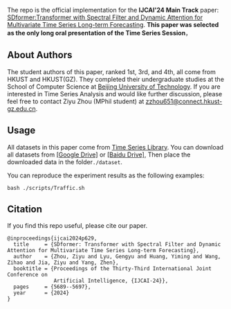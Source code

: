 The repo is the official implementation for the **IJCAI'24 Main Track** paper: [SDformer:Transformer with Spectral Filter and Dynamic Attention for Multivariate Time Series Long-term Forecasting](https://www.ijcai.org/proceedings/2024/629). **This paper was selected as the only long oral presentation of the Time Series Session**，

## About Authors
The student authors of this paper, ranked 1st, 3rd, and 4th, all come from HKUST and HKUST(GZ). They completed their undergraduate studies at the School of Computer Science at [Beijing University of Technology](https://www.bjut.edu.cn/). If you are interested in Time Series Analysis and would like further discussion, please feel free to contact Ziyu Zhou (MPhil student) at zzhou651@connect.hkust-gz.edu.cn.

## Usage
All datasets in this paper come from [Time Series Library](https://github.com/thuml/Time-Series-Library). You can download all datasets from [[Google Drive]](https://drive.google.com/drive/folders/13Cg1KYOlzM5C7K8gK8NfC-F3EYxkM3D2?usp=sharing) or [[Baidu Drive]](https://pan.baidu.com/s/1r3KhGd0Q9PJIUZdfEYoymg?pwd=i9iy), Then place the downloaded data in the folder`./dataset`.

You can reproduce the experiment results as the following examples:

```
bash ./scripts/Traffic.sh
```

## Citation

If you find this repo useful, please cite our paper.

```
@inproceedings{ijcai2024p629,
  title     = {SDformer: Transformer with Spectral Filter and Dynamic Attention for Multivariate Time Series Long-term Forecasting},
  author    = {Zhou, Ziyu and Lyu, Gengyu and Huang, Yiming and Wang, Zihao and Jia, Ziyu and Yang, Zhen},
  booktitle = {Proceedings of the Thirty-Third International Joint Conference on
               Artificial Intelligence, {IJCAI-24}},
  pages     = {5689--5697},
  year      = {2024}
}
```
